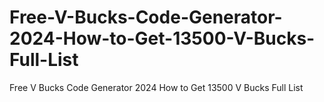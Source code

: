 # Free-V-Bucks-Code-Generator-2024-How-to-Get-13500-V-Bucks-Full-List
Free V Bucks Code Generator 2024 How to Get 13500 V Bucks Full List
